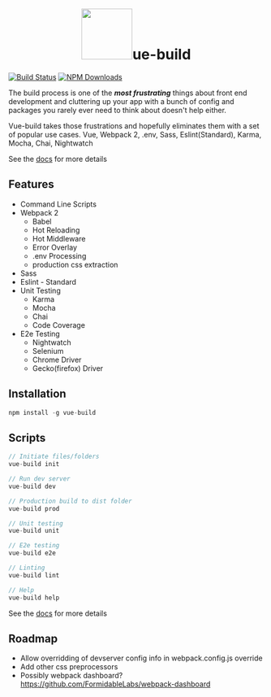<h1 align="center"><a href="http://vue-build.com"><img width="100"src="https://vuejs.org/images/logo.png" /></a>ue-build</h1>

[![Build Status](https://travis-ci.org/brianvoe/vue-build.svg?branch=master)](https://travis-ci.org/brianvoe/vue-build)
[![NPM Downloads](https://img.shields.io/npm/dt/vue-build.svg)](https://www.npmjs.com/package/vue-build)

The build process is one of the ***most frustrating*** things about front end development and cluttering up your app with a bunch of config and packages you rarely ever need to think about doesn't help either.

Vue-build takes those frustrations and hopefully eliminates them with a set of popular use cases. Vue, Webpack 2, .env, Sass, Eslint(Standard), Karma, Mocha, Chai, Nightwatch

See the [docs](http://vue-build.com) for more details

## Features
- Command Line Scripts
- Webpack 2
  - Babel
  - Hot Reloading
  - Hot Middleware
  - Error Overlay
  - .env Processing
  - production css extraction
- Sass
- Eslint - Standard
- Unit Testing
  - Karma
  - Mocha
  - Chai
  - Code Coverage
- E2e Testing
  - Nightwatch
  - Selenium
  - Chrome Driver
  - Gecko(firefox) Driver

## Installation
```javascript
npm install -g vue-build
```

## Scripts
```javascript
// Initiate files/folders
vue-build init

// Run dev server
vue-build dev

// Production build to dist folder
vue-build prod

// Unit testing
vue-build unit

// E2e testing
vue-build e2e

// Linting
vue-build lint

// Help
vue-build help
```
See the [docs](http://vue-build.com) for more details

## Roadmap
  - Allow overridding of devserver config info in webpack.config.js override
  - Add other css preprocessors
  - Possibly webpack dashboard? https://github.com/FormidableLabs/webpack-dashboard
